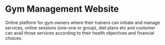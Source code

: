 # Gym Management Website
Online platform for gym owners where their trainers can initiate and manage services, online sessions (one-one or group), diet plans etc and customer can avail those services according to their health objectives and financial choices.
